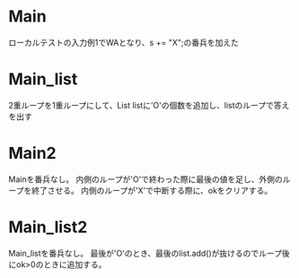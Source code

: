 # Main
ローカルテストの入力例1でWAとなり、s += "X";の番兵を加えた

# Main\_list
2重ループを1重ループにして、List<Integer> listに'O'の個数を追加し、listのループで答えを出す

# Main2
Mainを番兵なし。
内側のループが'O'で終わった際に最後の値を足し、外側のループを終了させる。
内側のループが'X'で中断する際に、okをクリアする。

# Main\_list2
Main\_listを番兵なし。
最後が'O'のとき、最後のlist.add()が抜けるのでループ後にok>0のときに追加する。

